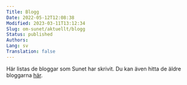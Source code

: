 ```yaml
---
Title: Blogg
Date: 2022-05-12T12:08:38
Modified: 2023-03-11T13:12:34
Slug: om-sunet/aktuellt/blogg
Status: published
Authors: 
Lang: sv
Translation: false
---
```


Här listas de bloggar som Sunet har skrivit. Du kan även hitta de äldre bloggarna [här](/om-sunet/sunet-blogg/).
